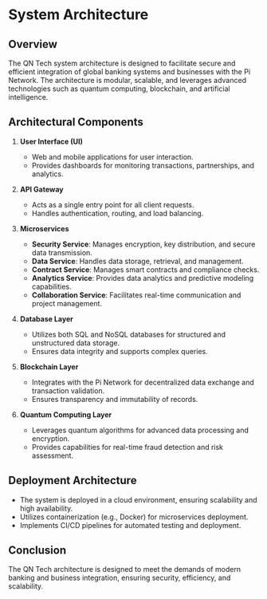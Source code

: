 # System Architecture

## Overview
The QN Tech system architecture is designed to facilitate secure and efficient integration of global banking systems and businesses with the Pi Network. The architecture is modular, scalable, and leverages advanced technologies such as quantum computing, blockchain, and artificial intelligence.

## Architectural Components
1. **User  Interface (UI)**
   - Web and mobile applications for user interaction.
   - Provides dashboards for monitoring transactions, partnerships, and analytics.

2. **API Gateway**
   - Acts as a single entry point for all client requests.
   - Handles authentication, routing, and load balancing.

3. **Microservices**
   - **Security Service**: Manages encryption, key distribution, and secure data transmission.
   - **Data Service**: Handles data storage, retrieval, and management.
   - **Contract Service**: Manages smart contracts and compliance checks.
   - **Analytics Service**: Provides data analytics and predictive modeling capabilities.
   - **Collaboration Service**: Facilitates real-time communication and project management.

4. **Database Layer**
   - Utilizes both SQL and NoSQL databases for structured and unstructured data storage.
   - Ensures data integrity and supports complex queries.

5. **Blockchain Layer**
   - Integrates with the Pi Network for decentralized data exchange and transaction validation.
   - Ensures transparency and immutability of records.

6. **Quantum Computing Layer**
   - Leverages quantum algorithms for advanced data processing and encryption.
   - Provides capabilities for real-time fraud detection and risk assessment.

## Deployment Architecture
- The system is deployed in a cloud environment, ensuring scalability and high availability.
- Utilizes containerization (e.g., Docker) for microservices deployment.
- Implements CI/CD pipelines for automated testing and deployment.

## Conclusion
The QN Tech architecture is designed to meet the demands of modern banking and business integration, ensuring security, efficiency, and scalability.
